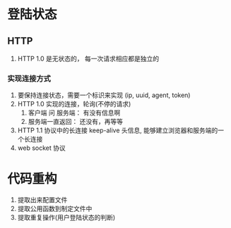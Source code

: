 # 登陆状态

## HTTP

1. HTTP 1.0 是无状态的， 每一次请求相应都是独立的

### 实现连接方式

1. 要保持连接状态，需要一个标识来实现 (ip, uuid, agent, token)
2. HTTP 1.0 实现的连接，轮询(不停的请求)
    1. 客户端 问 服务端： 有没有信息啊
    2. 服务端一直返回： 还没有，再等等
3. HTTP 1.1 协议中的长连接 keep-alive 头信息, 能够建立浏览器和服务端的一个长连接
4. web socket 协议

# 代码重构

1. 提取出来配置文件
2. 提取公用函数到制定文件中
3. 提取重复操作(用户登陆状态的判断)